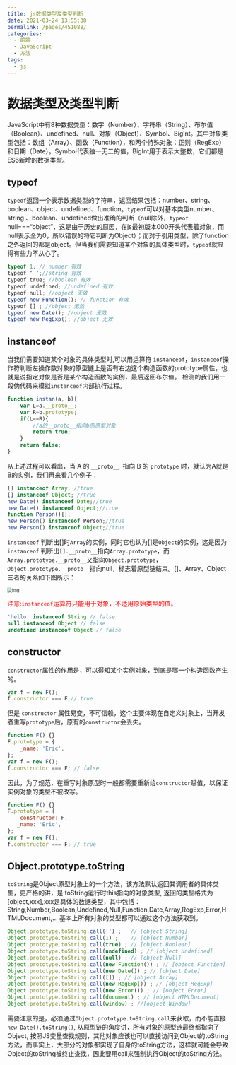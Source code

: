 ```yaml
---
title: js数据类型及类型判断
date: 2021-03-24 13:55:38
permalink: /pages/451088/
categories:
  - 前端
  - JavaScript
  - 方法
tags:
  - js
---
```

# 数据类型及类型判断

JavaScript中有8种数据类型：数字（Number）、字符串（String）、布尔值（Boolean）、undefined、null、对象（Object）、Symbol、BigInt。其中对象类型包括：数组（Array）、函数（Function），和两个特殊对象：正则（RegExp）和日期（Date）。Symbol代表独一无二的值，BigInt用于表示大整数，它们都是ES6新增的数据类型。

## typeof

`typeof`返回一个表示数据类型的字符串，返回结果包括：number、string、boolean、object、undefined、function。`typeof`可以对基本类型number、string 、boolean、undefined做出准确的判断（null除外，`typeof` null===“object”，这是由于历史的原因，在js最初版本000开头代表着对象，而null表示全为0，所以错误的将它判断为Object）；而对于引用类型，除了function之外返回的都是object。但当我们需要知道某个对象的具体类型时，`typeof`就显得有些力不从心了。

```js
typeof 1; // number 有效
typeof ‘ ’;//string 有效
typeof true; //boolean 有效
typeof undefined; //undefined 有效
typeof null; //object 无效
typeof new Function(); // function 有效
typeof [] ; //object 无效
typeof new Date(); //object 无效
typeof new RegExp(); //object 无效

```

## instanceof

当我们需要知道某个对象的具体类型时,可以用运算符 `instanceof`，`instanceof`操作符判断左操作数对象的原型链上是否有右边这个构造函数的prototype属性，也就是说指定对象是否是某个构造函数的实例，最后返回布尔值。 检测的我们用一段伪代码来模拟`instanceof`内部执行过程。

```js
function instan(a, b){
    var L=a.__proto__;
    var R=b.prototype;
    if(L==R){
        //a的__proto__指向b的原型对象
        return true;
    }
    return false;
}
```

从上述过程可以看出，当 A 的 `__proto__ `指向 B 的 `prototype` 时，就认为A就是B的实例，我们再来看几个例子：

```js
[] instanceof Array; //true
[] instanceof Object; //true
new Date() instanceof Date;//true
new Date() instanceof Object;//true
function Person(){};
new Person() instanceof Person;//true
new Person() instanceof Object;//true
```

`instanceof` 判断出[]时`Array`的实例，同时它也认为[]是`Object`的实例，这是因为`instanceof` 判断出`[].__proto__`指向`Array.prototype`，而`Array.prototype.__proto__`又指向`Object.prototype`，`Object.prototype.__proto__`指向null，标志着原型链结束。[]、Array、Object三者的关系如下图所示：

<img src="https://user-gold-cdn.xitu.io/2018/6/21/16420325d0aa6879?imageView2/0/w/1280/h/960/format/webp/ignore-error/1" alt="img" style="zoom:67%;" />

<font color=#FF0000>注意:`instanceof`运算符只能用于对象，不适用原始类型的值。</font>

```js
'hello' instanceof String // false
null instanceof Object // false
undefined instanceof Object // false
```

## constructor

`constructor`属性的作用是，可以得知某个实例对象，到底是哪一个构造函数产生的。

```js
var f = new F();
f.constructor === F;// true
```

但是 `constructor` 属性易变，不可信赖，这个主要体现在自定义对象上，当开发者重写`prototype`后，原有的`constructor`会丢失。

```js
function F() {}
F.prototype = {
	_name: 'Eric',
};
var f = new F();
f.constructor === F; // false
```

因此，为了规范，在重写对象原型时一般都需要重新给`constructor`赋值，以保证实例对象的类型不被改写。

```js
function F() {}
F.prototype = {
    constructor: F, 
   _name: 'Eric',
};
var f = new F();
f.constructor === F; // true 
```

## Object.prototype.toString

`toString`是Object原型对象上的一个方法，该方法默认返回其调用者的具体类型，更严格的讲，是 toString运行时this指向的对象类型, 返回的类型格式为[object,xxx],xxx是具体的数据类型，其中包括：String,Number,Boolean,Undefined,Null,Function,Date,Array,RegExp,Error,HTMLDocument,... 基本上所有对象的类型都可以通过这个方法获取到。

```js
Object.prototype.toString.call('') ;   // [object String]
Object.prototype.toString.call(1) ;    // [object Number]
Object.prototype.toString.call(true) ; // [object Boolean]
Object.prototype.toString.call(undefined) ; // [object Undefined]
Object.prototype.toString.call(null) ; // [object Null]
Object.prototype.toString.call(new Function()) ; // [object Function]
Object.prototype.toString.call(new Date()) ; // [object Date]
Object.prototype.toString.call([]) ; // [object Array]
Object.prototype.toString.call(new RegExp()) ; // [object RegExp]
Object.prototype.toString.call(new Error()) ; // [object Error]
Object.prototype.toString.call(document) ; // [object HTMLDocument]
Object.prototype.toString.call(window) ; //[object Window]
```

需要注意的是，必须通过`Object.prototype.toString.call`来获取，而不能直接` new Date().toString()`, 从原型链的角度讲，所有对象的原型链最终都指向了Object, 按照JS变量查找规则，其他对象应该也可以直接访问到Object的toString方法，而事实上，大部分的对象都实现了自身的toString方法，这样就可能会导致Object的toString被终止查找，因此要用call来强制执行Object的toString方法。